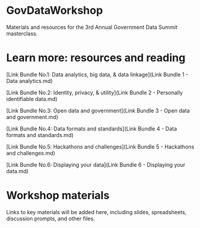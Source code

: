 # GovDataWorkshop
Materials and resources for the 3rd Annual Government Data Summit masterclass.

# Learn more: resources and reading
[Link Bundle No.1: Data analytics, big data, & data linkage](Link Bundle 1 - Data analytics.md)

[Link Bundle No.2: Identity, privacy, & utility](Link Bundle 2 - Personally identifiable data.md)

[Link Bundle No.3: Open data and government](Link Bundle 3 - Open data and government.md)

[Link Bundle No.4: Data formats and standards](Link Bundle 4 - Data formats and standards.md)

[Link Bundle No.5: Hackathons and challenges](Link Bundle 5 - Hackathons and challenges.md)

[Link Bundle No.6: Displaying your data](Link Bundle 6 - Displaying your data.md)

# Workshop materials
Links to key materials will be added here, including slides, spreadsheets, discussion prompts, and other files.
